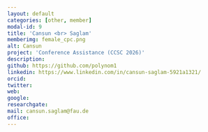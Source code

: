```yaml
---
layout: default
categories: [other, member]
modal-id: 9
title: 'Cansun <br> Saglam'
memberimg: female_cpc.png
alt: Cansun
project: 'Conference Assistance (CCSC 2026)'
description: 
github: https://github.com/polynom1
linkedin: https://www.linkedin.com/in/cansun-saglam-5921a1321/
orcid: 
twitter: 
web:
google: 
researchgate: 
mail: cansun.saglam@fau.de
office:
---
```


